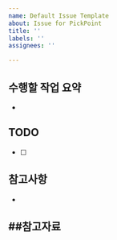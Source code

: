 ```yaml
---
name: Default Issue Template
about: Issue for PickPoint
title: ''
labels: ''
assignees: ''

---
```


## 수행할 작업 요약
- 


## TODO
- [ ] 


## 참고사항
-


##참고자료
-
